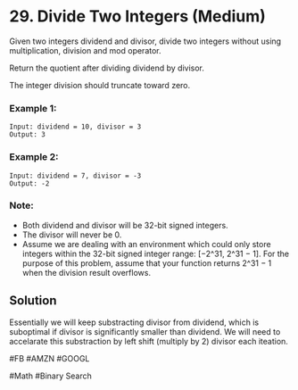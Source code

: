 # 29. Divide Two Integers (Medium)

Given two integers dividend and divisor, divide two integers without using multiplication, division and mod operator.

Return the quotient after dividing dividend by divisor.

The integer division should truncate toward zero.

### Example 1:
```
Input: dividend = 10, divisor = 3
Output: 3
```
### Example 2:
```
Input: dividend = 7, divisor = -3
Output: -2
```
### Note:
- Both dividend and divisor will be 32-bit signed integers.
- The divisor will never be 0.
- Assume we are dealing with an environment which could only store integers within the 32-bit signed integer range: [−2^31,  2^31 − 1]. For the purpose of this problem, assume that your function returns 2^31 − 1 when the division result overflows.

## Solution
Essentially we will keep substracting divisor from dividend, which is suboptimal if divisor is significantly smaller than dividend. We will need to accelarate this substraction by left shift (multiply by 2) divisor each iteation.

#FB #AMZN #GOOGL

#Math #Binary Search

